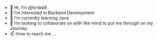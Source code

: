 - 👋 Hi, I’m @hrnkb8
- 👀 I’m interested in Backend Development
- 🌱 I’m currently learning Java
- 💞️ I’m looking to collaborate on with like mind to put me through on my Journey.
- 📫 How to reach me ...

<!---
hrnkb8/hrnkb8 is a ✨ special ✨ repository because its `README.md` (this file) appears on your GitHub profile.
You can click the Preview link to take a look at your changes.
--->
